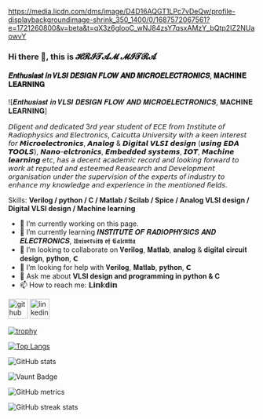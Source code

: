 https://media.licdn.com/dms/image/D4D16AQGT1LPc7vDeQw/profile-displaybackgroundimage-shrink_350_1400/0/1687572067561?e=1721260800&v=beta&t=qX3z6glooC_wNJ84zsY7qsxAMzY_bQtp2IZ2NUaowvY

### Hi there 👋, this  is 𝓗𝓡𝓘𝓣𝓐𝓜 𝓜𝓘𝓣𝓡𝓐
#### 𝑬𝒏𝒕𝒉𝒖𝒔𝒊𝒂𝒔𝒕 𝒊𝒏 𝑽𝑳𝑺𝑰 𝑫𝑬𝑺𝑰𝑮𝑵 𝑭𝑳𝑶𝑾 𝑨𝑵𝑫 𝑴𝑰𝑪𝑹𝑶𝑬𝑳𝑬𝑪𝑻𝑹𝑶𝑵𝑰𝑪𝑺, 𝐌𝐀𝐂𝐇𝐈𝐍𝐄 𝐋𝐄𝐀𝐑𝐍𝐈𝐍𝐆
![𝑬𝒏𝒕𝒉𝒖𝒔𝒊𝒂𝒔𝒕 𝒊𝒏 𝑽𝑳𝑺𝑰 𝑫𝑬𝑺𝑰𝑮𝑵 𝑭𝑳𝑶𝑾 𝑨𝑵𝑫 𝑴𝑰𝑪𝑹𝑶𝑬𝑳𝑬𝑪𝑻𝑹𝑶𝑵𝑰𝑪𝑺, 𝐌𝐀𝐂𝐇𝐈𝐍𝐄 𝐋𝐄𝐀𝐑𝐍𝐈𝐍𝐆]

𝘋𝘭𝘪𝘨𝘦𝘯𝘵 𝘢𝘯𝘥 𝘥𝘦𝘥𝘪𝘤𝘢𝘵𝘦𝘥 3𝘳𝘥 𝘺𝘦𝘢𝘳 𝘴𝘵𝘶𝘥𝘦𝘯𝘵 𝘰𝘧 𝘌𝘊𝘌 𝘧𝘳𝘰𝘮 𝘐𝘯𝘴𝘵𝘪𝘵𝘶𝘵𝘦 𝘰𝘧 𝘙𝘢𝘥𝘪𝘰𝘱𝘩𝘺𝘴𝘪𝘤𝘴 𝘢𝘯𝘥 𝘌𝘭𝘦𝘤𝘵𝘳𝘰𝘯𝘪𝘤𝘴, 𝘊𝘢𝘭𝘤𝘶𝘵𝘵𝘢 𝘜𝘯𝘪𝘷𝘦𝘳𝘴𝘪𝘵𝘺 𝘸𝘪𝘵𝘩 𝘢 𝘬𝘦𝘦𝘯 𝘪𝘯𝘵𝘦𝘳𝘦𝘴𝘵 𝘧𝘰𝘳 𝙈𝙞𝙘𝙧𝙤𝙚𝙡𝙚𝙘𝙩𝙧𝙤𝙣𝙞𝙘𝙨, 𝘼𝙣𝙖𝙡𝙤𝙜 & 𝘿𝙞𝙜𝙞𝙩𝙖𝙡 𝙑𝙇𝙎𝙄 𝙙𝙚𝙨𝙞𝙜𝙣 (𝙪𝙨𝙞𝙣𝙜 𝙀𝘿𝘼 𝙏𝙊𝙊𝙇𝙎), 𝙉𝙖𝙣𝙤-𝙚𝙡𝙘𝙩𝙧𝙤𝙣𝙞𝙘𝙨, 𝙀𝙢𝙗𝙚𝙙𝙙𝙚𝙙 𝙨𝙮𝙨𝙩𝙚𝙢𝙨, 𝙄𝙊𝙏, 𝙈𝙖𝙘𝙝𝙞𝙣𝙚 𝙡𝙚𝙖𝙧𝙣𝙞𝙣𝙜 𝘦𝘵𝘤, 𝘩𝘢𝘴 𝘢 𝘥𝘦𝘤𝘦𝘯𝘵 𝘢𝘤𝘢𝘥𝘦𝘮𝘪𝘤 𝘳𝘦𝘤𝘰𝘳𝘥 𝘢𝘯𝘥 𝘭𝘰𝘰𝘬𝘪𝘯𝘨 𝘧𝘰𝘳𝘸𝘢𝘳𝘥 𝘵𝘰 𝘸𝘰𝘳𝘬 𝘢𝘵 𝘳𝘦𝘱𝘶𝘵𝘦𝘥 𝘢𝘯𝘥 𝘦𝘴𝘵𝘦𝘦𝘮𝘦𝘥 𝘙𝘦𝘢𝘴𝘦𝘢𝘳𝘤𝘩 𝘢𝘯𝘥 𝘋𝘦𝘷𝘦𝘭𝘰𝘱𝘮𝘦𝘯𝘵 𝘰𝘳𝘨𝘢𝘯𝘪𝘴𝘢𝘵𝘪𝘰𝘯 𝘶𝘯𝘥𝘦𝘳 𝘵𝘩𝘦 𝘴𝘶𝘱𝘦𝘳𝘷𝘪𝘴𝘪𝘰𝘯 𝘰𝘧 𝘵𝘩𝘦 𝘦𝘹𝘱𝘦𝘳𝘵𝘴 𝘰𝘧 𝘪𝘯𝘥𝘶𝘴𝘵𝘳𝘺 𝘵𝘰 𝘦𝘯𝘩𝘢𝘯𝘤𝘦 𝘮𝘺 𝘬𝘯𝘰𝘸𝘭𝘦𝘥𝘨𝘦 𝘢𝘯𝘥 𝘦𝘹𝘱𝘦𝘳𝘪𝘦𝘯𝘤𝘦 𝘪𝘯 𝘵𝘩𝘦 𝘮𝘦𝘯𝘵𝘪𝘰𝘯𝘦𝘥 𝘧𝘪𝘦𝘭𝘥𝘴.

Skills: **Verilog / python / C / Matlab / Scilab / Spice / Analog VLSI design / Digital VLSI design / Machine learning**

- 🔭 I’m currently working on this page. 
- 🌱 I’m currently learning 𝑰𝑵𝑺𝑻𝑰𝑻𝑼𝑻𝑬 𝑶𝑭 𝑹𝑨𝑫𝑰𝑶𝑷𝑯𝒀𝑺𝑰𝑪𝑺 𝑨𝑵𝑫 𝑬𝑳𝑬𝑪𝑻𝑹𝑶𝑵𝑰𝑪𝑺, 𝖀𝖓𝖎𝖛𝖊𝖗𝖘𝖎𝖙𝖞 𝖔𝖋 𝕮𝖆𝖑𝖈𝖚𝖙𝖙𝖆 
- 👯 I’m looking to collaborate on 𝐕𝐞𝐫𝐢𝐥𝐨𝐠, 𝐌𝐚𝐭𝐥𝐚𝐛, 𝐚𝐧𝐚𝐥𝐨𝐠 & 𝐝𝐢𝐠𝐢𝐭𝐚𝐥 𝐜𝐢𝐫𝐜𝐮𝐢𝐭 𝐝𝐞𝐬𝐢𝐠𝐧, 𝐩𝐲𝐭𝐡𝐨𝐧, 𝗖 
- 🤔 I’m looking for help with 𝐕𝐞𝐫𝐢𝐥𝐨𝐠, 𝐌𝐚𝐭𝐥𝐚𝐛, 𝐩𝐲𝐭𝐡𝐨𝐧, 𝗖 
- 💬 Ask me about **VLSI design and programming in python & C** 
- 📫 How to reach me: **𝕃𝕚𝕟𝕜𝕕𝕚𝕟** 


[<img src='https://cdn.jsdelivr.net/npm/simple-icons@3.0.1/icons/github.svg' alt='github' height='40'>](https://github.com/HRITAM-MITRA)  [<img src='https://cdn.jsdelivr.net/npm/simple-icons@3.0.1/icons/linkedin.svg' alt='linkedin' height='40'>](https://www.linkedin.com/in/https://www.linkedin.com/in/hritam-mitra//)  

[![trophy](https://github-profile-trophy.vercel.app/?username=HRITAM-MITRA)](https://github.com/ryo-ma/github-profile-trophy)

[![Top Langs](https://github-readme-stats.vercel.app/api/top-langs/?username=HRITAM-MITRA)](https://github.com/anuraghazra/github-readme-stats)

![GitHub stats](https://github-readme-stats.vercel.app/api?username=HRITAM-MITRA&show_icons=true&count_private=true)  

![Vaunt Badge](https://api.vaunt.dev/v1/github/entities/HRITAM-MITRA/contributions?format=svg&private=true)  

![GitHub metrics](https://metrics.lecoq.io/HRITAM-MITRA)  

![GitHub streak stats](https://streak-stats.demolab.com/?user=HRITAM-MITRA)  

